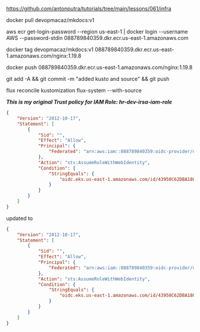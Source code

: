 https://github.com/antonputra/tutorials/tree/main/lessons/061/infra

docker pull devopmacaz/mkdocs:v1

aws ecr get-login-password --region us-east-1 | docker login --username AWS --password-stdin 088789840359.dkr.ecr.us-east-1.amazonaws.com

docker tag devopmacaz/mkdocs:v1 088789840359.dkr.ecr.us-east-1.amazonaws.com/nginx:1.19.8

docker push 088789840359.dkr.ecr.us-east-1.amazonaws.com/nginx:1.19.8


git add -A &&
git commit -m "added kusto and source" &&
git push 

flux reconcile kustomization flux-system --with-source

***This is my original Trust policy for IAM Role: hr-dev-irsa-iam-role***

```json
{
    "Version": "2012-10-17",
    "Statement": [
        {
            "Sid": "",
            "Effect": "Allow",
            "Principal": {
                "Federated": "arn:aws:iam::088789840359:oidc-provider/oidc.eks.us-east-1.amazonaws.com/id/43950C62DBA1803849E1E2F5F2923DEB"
            },
            "Action": "sts:AssumeRoleWithWebIdentity",
            "Condition": {
                "StringEquals": {
                    "oidc.eks.us-east-1.amazonaws.com/id/43950C62DBA1803849E1E2F5F2923DEB:sub": "system:serviceaccount:default:irsa-demo-sa"
                }
            }
        }
    ]
}
```

updated to

```json
{
	"Version": "2012-10-17",
	"Statement": [
		{
			"Sid": "",
			"Effect": "Allow",
			"Principal": {
				"Federated": "arn:aws:iam::088789840359:oidc-provider/oidc.eks.us-east-1.amazonaws.com/id/43950C62DBA1803849E1E2F5F2923DEB"
			},
			"Action": "sts:AssumeRoleWithWebIdentity",
			"Condition": {
				"StringEquals": {
					"oidc.eks.us-east-1.amazonaws.com/id/43950C62DBA1803849E1E2F5F2923DEB:sub": "system:serviceaccount:flux-system:ecr-credentials-sync"
				}
			}
		}
	]
}
```
